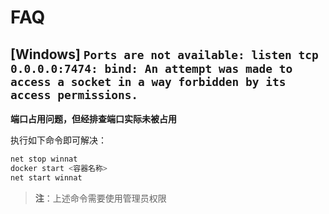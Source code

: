 # FAQ

## [Windows] `Ports are not available: listen tcp 0.0.0.0:7474: bind: An attempt was made to access a socket in a way forbidden by its access permissions.`

**端口占用问题，但经排查端口实际未被占用**

执行如下命令即可解决：

```sh
net stop winnat
docker start <容器名称>
net start winnat
```

> **注**：上述命令需要使用管理员权限